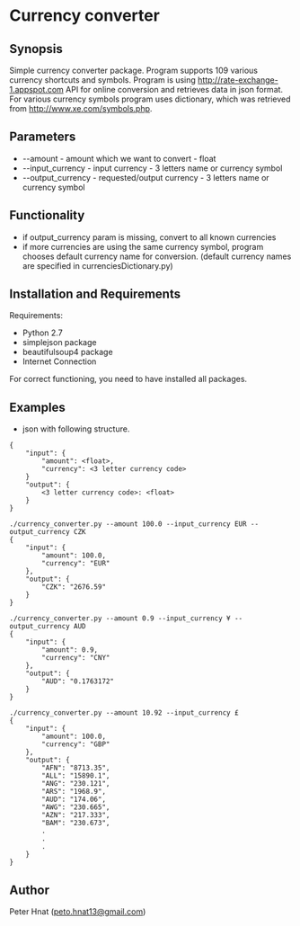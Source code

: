 # Currency converter

## Synopsis

Simple currency converter package. Program supports 109 various currency
shortcuts and symbols. Program is using http://rate-exchange-1.appspot.com API
for online conversion and retrieves data in json format.
For various currency symbols program uses dictionary, which was retrieved from http://www.xe.com/symbols.php.

## Parameters
- --amount - amount which we want to convert - float
- --input_currency - input currency - 3 letters name or currency symbol
- --output_currency - requested/output currency - 3 letters name or currency symbol

## Functionality
- if output_currency param is missing, convert to all known currencies
- if more currencies are using the same currency symbol, program chooses
    default currency name for conversion.
    (default currency names are specified in currenciesDictionary.py)

## Installation and Requirements

Requirements:
- Python 2.7
- simplejson package
- beautifulsoup4 package
- Internet Connection

For correct functioning, you need to have installed all packages.

## Examples
- json with following structure.
```
{
    "input": {
        "amount": <float>,
        "currency": <3 letter currency code>
    }
    "output": {
        <3 letter currency code>: <float>
    }
}
```

```
./currency_converter.py --amount 100.0 --input_currency EUR --output_currency CZK
{
    "input": {
        "amount": 100.0,
        "currency": "EUR"
    },
    "output": {
        "CZK": "2676.59"
    }
}
```
```
./currency_converter.py --amount 0.9 --input_currency ¥ --output_currency AUD
{
    "input": {
        "amount": 0.9,
        "currency": "CNY"
    },
    "output": {
        "AUD": "0.1763172"
    }
}
```
```
./currency_converter.py --amount 10.92 --input_currency £
{
    "input": {
        "amount": 100.0,
        "currency": "GBP"
    },
    "output": {
        "AFN": "8713.35",
        "ALL": "15890.1",
        "ANG": "230.121",
        "ARS": "1968.9",
        "AUD": "174.06",
        "AWG": "230.665",
        "AZN": "217.333",
        "BAM": "230.673",
        .
        .
        .
    }
}
```

## Author
Peter Hnat (peto.hnat13@gmail.com)

